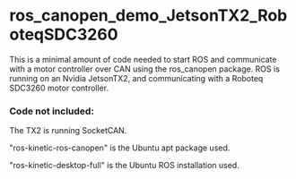 # ros_canopen_demo_JetsonTX2_RoboteqSDC3260
This is a minimal amount of code needed to start ROS and communicate with a motor controller over CAN using the ros_canopen package. ROS is running on an Nvidia JetsonTX2, and communicating with a Roboteq SDC3260 motor controller.

### Code not included:

The TX2 is running SocketCAN.

"ros-kinetic-ros-canopen" is the Ubuntu apt package used.

"ros-kinetic-desktop-full" is the Ubuntu ROS installation used.


